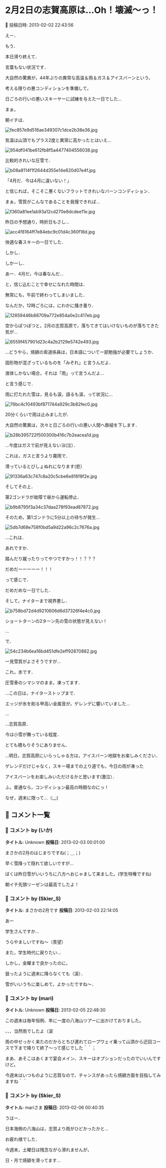# 2月2日の志賀高原は…Oh！壊滅～っ！

📅 投稿日時: 2013-02-02 22:43:56

えー．


もう．


本日滑り終えて．


言葉もない状況です．





大自然の驚異が，44年ぶりの異常な高温＆雨＆ガス＆アイスバーンという，


考える限りの悪コンディションを準備して，


日ごろの行いの悪いスキーヤーに試練を与えた一日でした…





まぁ，


朝イチは．




![fec857e9d516ae349307c1dce2b38e36.jpg](images/fec857e9d516ae349307c1dce2b38e36.jpg)




気温は山頂でもプラス2度と異常に高かったとはいえ…




![954df041be612fb8f5a4477404556038.jpg](images/954df041be612fb8f5a4477404556038.jpg)




比較的きれいな圧雪で．




![b08a8114f1f2644d355e14e820d07e4f.jpg](images/b08a8114f1f2644d355e14e820d07e4f.jpg)




「4月だ．今は4月に違いない！」


と信じれば，そこそこ悪くないフラットできれいなバーンコンディション．





まぁ，雪質がこんなであることを我慢できれば…




![f360a81ee1ab93a12cd270e8dcdee11e.jpg](images/f360a81ee1ab93a12cd270e8dcdee11e.jpg)




昨日の予想通り，時折日もさし…




![acc4f8164ff7e84ebc9c01d4c360f18d.jpg](images/acc4f8164ff7e84ebc9c01d4c360f18d.jpg)




快適な春スキーの一日でした．





しかし．


しかーし．


あー．4月だ，今は春なんだ…


と，信じ込むことで幸せになれた時間は．


無常にも，午前で終わってしまいました．





なんだか，12時ごろには，にわかに掻き曇り．




![12859446b88709a772e854a0e2c417eb.jpg](images/12859446b88709a772e854a0e2c417eb.jpg)




空からぽつぽつと，2月の志賀高原で，落ちてきてはいけないものが落ちてきた気が…




![6559f457901d23c4a2b2129e5742e493.jpg](images/6559f457901d23c4a2b2129e5742e493.jpg)




…どうやら，焼額の索道係員は，日本語について一部勉強が必要でしょうか．


固形物が混ざっているものを「みぞれ」と言うんだよ．


液体しかない場合，それは「雨」って言うんだよ…





と言う感じで．


雨に打たれた雪は，見るも涙，語るも涙，って状況に…




![76bc4c10493bf871744a929c3b82fec0.jpg](images/76bc4c10493bf871744a929c3b82fec0.jpg)




20分くらいで雨は止みましたが．


大自然の驚異は，次々と日ごろの行いの悪い人間へ鉄槌を下します．




![b28b395722f500300b416c7b2eacea1d.jpg](images/b28b395722f500300b416c7b2eacea1d.jpg)




…今度はガスで前が見えないヨ(泣）．


これは，ガスと言うより霧雨で．


滑っているとびしょぬれになります(悲）




![91336a63c747c8a20c5cbe6e816f8f2e.jpg](images/91336a63c747c8a20c5cbe6e816f8f2e.jpg)







そしてその上．


第2ゴンドラが故障で昼から運転停止．




![b9b8795f3a34c37daa278f93ead87872.jpg](images/b9b8795f3a34c37daa278f93ead87872.jpg)




そのため，第1ゴンドラに5分以上の待ちが発生…




![5db7d68e758f0bd5a9d22a96c2c7676a.jpg](images/5db7d68e758f0bd5a9d22a96c2c7676a.jpg)







…これは．


あれですか．


踏んだり蹴ったりってやつですかっ！！？？？


だめだーーーーー！！！





って感じで．


だめだめな一日でした．





そして，ナイターまで視界悪し．




![b758bd72d4d9210606d6d37326f4e4c0.jpg](images/b758bd72d4d9210606d6d37326f4e4c0.jpg)




ショートターンの2ターン先の雪の状態が見えない！


…


で．




![54c234b6ea16bd451dfe2eff92870882.jpg](images/54c234b6ea16bd451dfe2eff92870882.jpg)




一見雪質がよさそうですが…


これ，氷です．


圧雪車のシマシマのまま，凍ってます．


…この日は，ナイターストップまで．


エッジが氷を削る甲高い金属音が，ゲレンデに響いていました…





…


…志賀高原．


今は小雪が舞っている程度．


とても積もりそうにありません．





…明日，志賀高原にいらっしゃる方は，アイスバーン地獄をお楽しみください．


ゲレンデだけじゃなく，スキー場までの上り道でも，今日の雨が凍った


アイスバーンをお楽しみいただけるかと思います(激泣）．





ふ，普通なら，コンディション最高の時期なのにっ！


なぜ，週末に限って…（;_;)

## 💬 コメント一覧

### 💬 コメント by (いか)
**タイトル**: Unknown
**投稿日**: 2013-02-03 00:01:00

まさかの2月のはじまりですね(；＿；)

早く雪降って隠れて欲しいですが…



ぼくは昨日雪がいいうちに八方へおじゃまして来ました。(学生特権ですね)

朝イチ先頭リーゼンは最高でしたよ！

### 💬 コメント by (Skier_S)
**タイトル**: まさかの2月です
**投稿日**: 2013-02-03 22:14:05

あー

学生さんですか…

うらやましいですね～（羨望）

また，学生時代に戻りたい…



しかし，金曜まで良かったのに，

狙ったように週末に降らなくても（涙）．

雪がいいうちに楽しめて，よかったですね～．

### 💬 コメント by (mari)
**タイトル**: Unknown
**投稿日**: 2013-02-05 22:48:30

この週末は毎年恒例、年に一度の八海山ツアーに出かけておりました。

、、、当然雨でしたよ（涙

雨の中せっかく来たのだからとちび連れてロープウェイ乗って山頂から迂回コースで下まで降りて終了～って感じでした＾＾；

まあ、あそこはあくまで宴会メイン、スキーはオプションだったのでいいんですけど。



今週末はいつものように志賀なので、チャンスがあったら焼額方面を目指してみますね＾＾

### 💬 コメント by (Skier_S)
**タイトル**: mariさま
**投稿日**: 2013-02-06 00:40:35

うはー．

日本海側の八海山は，志賀より雨がひどかったかと…

お疲れ様でした．



今週末，土曜日は残念ながら滑れませんが，

日・月で焼額を滑ってます…

